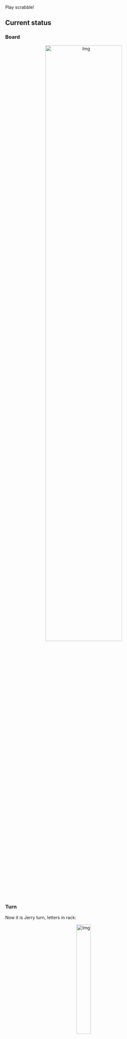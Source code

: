 
Play scrabble!
## Current status
### Board
<p align="center">
<img src="https://raw.githubusercontent.com/radosz99/radosz99/main/board.png" width=70% alt="Img"/>
    </p>
    
### Turn
Now it is Jerry turn, letters in rack:
<p align="center">
<img src="https://raw.githubusercontent.com/radosz99/radosz99/main/rack.png" width=30% alt="Img"/>
</p>

### Game score
| Id | Player name | Points |
  | - | - | - |  
|0 | Tom | 233
|1 | Jerry | 110
## Make the move
Make the move and insert the letters by creating an [issue](https://github.com/radosz99/radosz99/issues/new?title=scrabble%7Cmove%7C7%3AA%3ARIDE&body=Just+push+%27Submit+new+issue%27+or+update+with+your+move.) according to the rules or...

## Possibly best moves  
Are you sure? :smiling_imp: :smiling_imp: :smiling_imp:
<details>
  <summary>Spoiler warning!</summary>
  
  | Id | Move | Issue link | Points |
  | - | - | - | - |  
|1| E:3:noctilio | [scrabble&#124;move&#124;E:3:noctilio](https://github.com/radosz99/radosz99/issues/new?title=scrabble%7Cmove%7CE%3A3%3Anoctilio&body=Just+push+%27Submit+new+issue%27+or+update+with+your+move.) | 70 
|2| 14:E:octyl | [scrabble&#124;move&#124;14:E:octyl](https://github.com/radosz99/radosz99/issues/new?title=scrabble%7Cmove%7C14%3AE%3Aoctyl&body=Just+push+%27Submit+new+issue%27+or+update+with+your+move.) | 10 
|3| M:8:conte | [scrabble&#124;move&#124;M:8:conte](https://github.com/radosz99/radosz99/issues/new?title=scrabble%7Cmove%7CM%3A8%3Aconte&body=Just+push+%27Submit+new+issue%27+or+update+with+your+move.) | 10 
|4| 3:H:cline | [scrabble&#124;move&#124;3:H:cline](https://github.com/radosz99/radosz99/issues/new?title=scrabble%7Cmove%7C3%3AH%3Acline&body=Just+push+%27Submit+new+issue%27+or+update+with+your+move.) | 10 
|5| M:8:clote | [scrabble&#124;move&#124;M:8:clote](https://github.com/radosz99/radosz99/issues/new?title=scrabble%7Cmove%7CM%3A8%3Aclote&body=Just+push+%27Submit+new+issue%27+or+update+with+your+move.) | 10 
|6| M:8:clone | [scrabble&#124;move&#124;M:8:clone](https://github.com/radosz99/radosz99/issues/new?title=scrabble%7Cmove%7CM%3A8%3Aclone&body=Just+push+%27Submit+new+issue%27+or+update+with+your+move.) | 10 
|7| 3:H:conte | [scrabble&#124;move&#124;3:H:conte](https://github.com/radosz99/radosz99/issues/new?title=scrabble%7Cmove%7C3%3AH%3Aconte&body=Just+push+%27Submit+new+issue%27+or+update+with+your+move.) | 10 
|8| M:8:cline | [scrabble&#124;move&#124;M:8:cline](https://github.com/radosz99/radosz99/issues/new?title=scrabble%7Cmove%7CM%3A8%3Acline&body=Just+push+%27Submit+new+issue%27+or+update+with+your+move.) | 10 
|9| 3:H:clote | [scrabble&#124;move&#124;3:H:clote](https://github.com/radosz99/radosz99/issues/new?title=scrabble%7Cmove%7C3%3AH%3Aclote&body=Just+push+%27Submit+new+issue%27+or+update+with+your+move.) | 10 
|10| G:8:cob | [scrabble&#124;move&#124;G:8:cob](https://github.com/radosz99/radosz99/issues/new?title=scrabble%7Cmove%7CG%3A8%3Acob&body=Just+push+%27Submit+new+issue%27+or+update+with+your+move.) | 10 
</details>
    
## Latest moves

| Id | Type | Move / Letters to replace | Created words / New letters | Date | Points | Player | Who |
| - | - | - | - | - | - | - | - |
|12| INSERT | 14:K:squab | ['SQUAB'] | 11/26/2022, 17:47:46 | 78 | Tom | [radosz99](github.com/radosz99) |
|11| INSERT | K:10:oxims | ['OXIMS'] | 11/26/2022, 17:46:56 | 28 | Jerry | [radosz99](github.com/radosz99) |
|10| INSERT | 12:H:ignite | ['IGNITE'] | 11/26/2022, 17:46:16 | 18 | Tom | [radosz99](github.com/radosz99) |
|9| INSERT | B:8:twirp | ['TWIRP'] | 11/26/2022, 17:45:41 | 18 | Jerry | [radosz99](github.com/radosz99) |
|8| INSERT | 12:B:paved | ['PAVED'] | 11/26/2022, 17:44:55 | 22 | Tom | [radosz99](github.com/radosz99) |
|7| INSERT | D:10:diva | ['DIVA'] | 11/26/2022, 17:44:08 | 16 | Jerry | [radosz99](github.com/radosz99) |
|6| INSERT | H:10:twiny | ['TWINY'] | 11/26/2022, 17:43:09 | 45 | Tom | [radosz99](github.com/radosz99) |
|5| INSERT | 10:D:doubts | ['DOUBTS'] | 11/26/2022, 17:41:57 | 18 | Jerry | [radosz99](github.com/radosz99) |
|4| INSERT | I:6:vlogs | ['VLOGS'] | 11/26/2022, 17:41:13 | 14 | Tom | [radosz99](github.com/radosz99) |
|3| INSERT | N:2:leeze | ['LEEZE'] | 11/26/2022, 17:40:09 | 14 | Jerry | [radosz99](github.com/radosz99) |
|2| INSERT | 5:K:jeez | ['JEEZ'] | 11/26/2022, 00:17:38 | 40 | Tom | [radosz99](github.com/radosz99) |
|1| INSERT | L:3:emend | ['EMEND'] | 11/25/2022, 23:52:03 | 16 | Jerry | [radosz99](github.com/radosz99) |
|0| INSERT | 7:H:aloud | ['ALOUD'] | 11/25/2022, 23:50:56 | 16 | Tom | [radosz99](github.com/radosz99) |